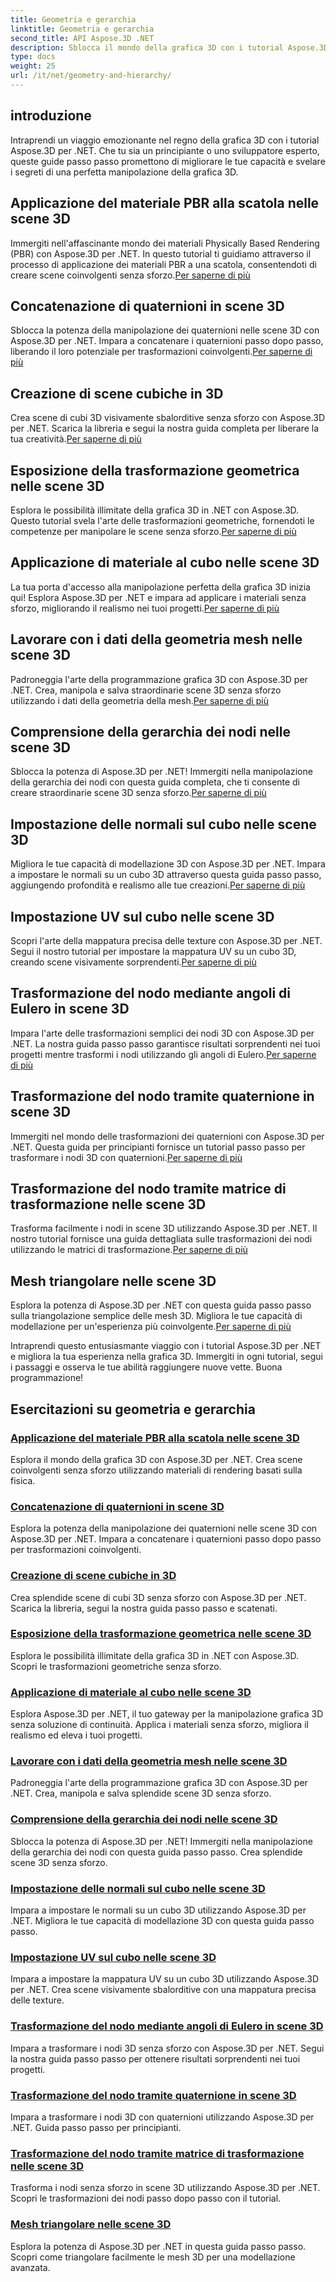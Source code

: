 ```yaml
---
title: Geometria e gerarchia
linktitle: Geometria e gerarchia
second_title: API Aspose.3D .NET
description: Sblocca il mondo della grafica 3D con i tutorial Aspose.3D per .NET. Dall'applicazione dei materiali PBR alle trasformazioni geometriche, padroneggia ogni aspetto senza sforzo.
type: docs
weight: 25
url: /it/net/geometry-and-hierarchy/
---
```

## introduzione

Intraprendi un viaggio emozionante nel regno della grafica 3D con i tutorial Aspose.3D per .NET. Che tu sia un principiante o uno sviluppatore esperto, queste guide passo passo promettono di migliorare le tue capacità e svelare i segreti di una perfetta manipolazione della grafica 3D.

## Applicazione del materiale PBR alla scatola nelle scene 3D

 Immergiti nell'affascinante mondo dei materiali Physically Based Rendering (PBR) con Aspose.3D per .NET. In questo tutorial ti guidiamo attraverso il processo di applicazione dei materiali PBR a una scatola, consentendoti di creare scene coinvolgenti senza sforzo.[Per saperne di più](./apply-pbr-material-to-box/)

## Concatenazione di quaternioni in scene 3D

 Sblocca la potenza della manipolazione dei quaternioni nelle scene 3D con Aspose.3D per .NET. Impara a concatenare i quaternioni passo dopo passo, liberando il loro potenziale per trasformazioni coinvolgenti.[Per saperne di più](./concatenate-quaternions/)

## Creazione di scene cubiche in 3D

 Crea scene di cubi 3D visivamente sbalorditive senza sforzo con Aspose.3D per .NET. Scarica la libreria e segui la nostra guida completa per liberare la tua creatività.[Per saperne di più](./create-cube-scenes/)

## Esposizione della trasformazione geometrica nelle scene 3D

 Esplora le possibilità illimitate della grafica 3D in .NET con Aspose.3D. Questo tutorial svela l'arte delle trasformazioni geometriche, fornendoti le competenze per manipolare le scene senza sforzo.[Per saperne di più](./expose-geometric-transformation)

## Applicazione di materiale al cubo nelle scene 3D

 La tua porta d'accesso alla manipolazione perfetta della grafica 3D inizia qui! Esplora Aspose.3D per .NET e impara ad applicare i materiali senza sforzo, migliorando il realismo nei tuoi progetti.[Per saperne di più](./material-to-cube/)

## Lavorare con i dati della geometria mesh nelle scene 3D

 Padroneggia l'arte della programmazione grafica 3D con Aspose.3D per .NET. Crea, manipola e salva straordinarie scene 3D senza sforzo utilizzando i dati della geometria della mesh.[Per saperne di più](./mesh-geometry-data/)

## Comprensione della gerarchia dei nodi nelle scene 3D

 Sblocca la potenza di Aspose.3D per .NET! Immergiti nella manipolazione della gerarchia dei nodi con questa guida completa, che ti consente di creare straordinarie scene 3D senza sforzo.[Per saperne di più](./node-hierarchy/)

## Impostazione delle normali sul cubo nelle scene 3D

Migliora le tue capacità di modellazione 3D con Aspose.3D per .NET. Impara a impostare le normali su un cubo 3D attraverso questa guida passo passo, aggiungendo profondità e realismo alle tue creazioni.[Per saperne di più](./setup-normals-cube/)

## Impostazione UV sul cubo nelle scene 3D

 Scopri l'arte della mappatura precisa delle texture con Aspose.3D per .NET. Segui il nostro tutorial per impostare la mappatura UV su un cubo 3D, creando scene visivamente sorprendenti.[Per saperne di più](./setup-uv-cube/)

## Trasformazione del nodo mediante angoli di Eulero in scene 3D

 Impara l'arte delle trasformazioni semplici dei nodi 3D con Aspose.3D per .NET. La nostra guida passo passo garantisce risultati sorprendenti nei tuoi progetti mentre trasformi i nodi utilizzando gli angoli di Eulero.[Per saperne di più](./transformation-node-euler-angles/)

## Trasformazione del nodo tramite quaternione in scene 3D

 Immergiti nel mondo delle trasformazioni dei quaternioni con Aspose.3D per .NET. Questa guida per principianti fornisce un tutorial passo passo per trasformare i nodi 3D con quaternioni.[Per saperne di più](./transformation-node-quaternion/)

## Trasformazione del nodo tramite matrice di trasformazione nelle scene 3D

Trasforma facilmente i nodi in scene 3D utilizzando Aspose.3D per .NET. Il nostro tutorial fornisce una guida dettagliata sulle trasformazioni dei nodi utilizzando le matrici di trasformazione.[Per saperne di più](./transformation-node-matrix/)

## Mesh triangolare nelle scene 3D

 Esplora la potenza di Aspose.3D per .NET con questa guida passo passo sulla triangolazione semplice delle mesh 3D. Migliora le tue capacità di modellazione per un'esperienza più coinvolgente.[Per saperne di più](./triangulate-mesh/)

Intraprendi questo entusiasmante viaggio con i tutorial Aspose.3D per .NET e migliora la tua esperienza nella grafica 3D. Immergiti in ogni tutorial, segui i passaggi e osserva le tue abilità raggiungere nuove vette. Buona programmazione!
## Esercitazioni su geometria e gerarchia
### [Applicazione del materiale PBR alla scatola nelle scene 3D](./apply-pbr-material-to-box/)
Esplora il mondo della grafica 3D con Aspose.3D per .NET. Crea scene coinvolgenti senza sforzo utilizzando materiali di rendering basati sulla fisica.
### [Concatenazione di quaternioni in scene 3D](./concatenate-quaternions/)
Esplora la potenza della manipolazione dei quaternioni nelle scene 3D con Aspose.3D per .NET. Impara a concatenare i quaternioni passo dopo passo per trasformazioni coinvolgenti.
### [Creazione di scene cubiche in 3D](./create-cube-scenes/)
Crea splendide scene di cubi 3D senza sforzo con Aspose.3D per .NET. Scarica la libreria, segui la nostra guida passo passo e scatenati.
### [Esposizione della trasformazione geometrica nelle scene 3D](./expose-geometric-transformation/)
Esplora le possibilità illimitate della grafica 3D in .NET con Aspose.3D. Scopri le trasformazioni geometriche senza sforzo.
### [Applicazione di materiale al cubo nelle scene 3D](./material-to-cube/)
Esplora Aspose.3D per .NET, il tuo gateway per la manipolazione grafica 3D senza soluzione di continuità. Applica i materiali senza sforzo, migliora il realismo ed eleva i tuoi progetti.
### [Lavorare con i dati della geometria mesh nelle scene 3D](./mesh-geometry-data/)
Padroneggia l'arte della programmazione grafica 3D con Aspose.3D per .NET. Crea, manipola e salva splendide scene 3D senza sforzo.
### [Comprensione della gerarchia dei nodi nelle scene 3D](./node-hierarchy/)
Sblocca la potenza di Aspose.3D per .NET! Immergiti nella manipolazione della gerarchia dei nodi con questa guida passo passo. Crea splendide scene 3D senza sforzo.
### [Impostazione delle normali sul cubo nelle scene 3D](./setup-normals-cube/)
Impara a impostare le normali su un cubo 3D utilizzando Aspose.3D per .NET. Migliora le tue capacità di modellazione 3D con questa guida passo passo.
### [Impostazione UV sul cubo nelle scene 3D](./setup-uv-cube/)
Impara a impostare la mappatura UV su un cubo 3D utilizzando Aspose.3D per .NET. Crea scene visivamente sbalorditive con una mappatura precisa delle texture.
### [Trasformazione del nodo mediante angoli di Eulero in scene 3D](./transformation-node-euler-angles/)
Impara a trasformare i nodi 3D senza sforzo con Aspose.3D per .NET. Segui la nostra guida passo passo per ottenere risultati sorprendenti nei tuoi progetti.
### [Trasformazione del nodo tramite quaternione in scene 3D](./transformation-node-quaternion/)
Impara a trasformare i nodi 3D con quaternioni utilizzando Aspose.3D per .NET. Guida passo passo per principianti.
### [Trasformazione del nodo tramite matrice di trasformazione nelle scene 3D](./transformation-node-matrix/)
Trasforma i nodi senza sforzo in scene 3D utilizzando Aspose.3D per .NET. Scopri le trasformazioni dei nodi passo dopo passo con il tutorial.
### [Mesh triangolare nelle scene 3D](./triangulate-mesh/)
Esplora la potenza di Aspose.3D per .NET in questa guida passo passo. Scopri come triangolare facilmente le mesh 3D per una modellazione avanzata.